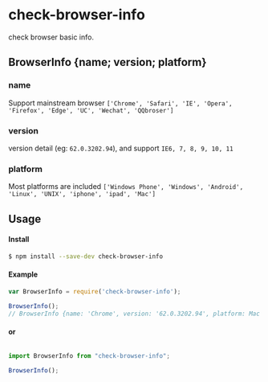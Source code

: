 # check-browser-info
check browser basic info.

## BrowserInfo {name; version; platform}

 ### name

 Support mainstream browser `['Chrome', 'Safari', 'IE', 'Opera', 'Firefox', 'Edge', 'UC', 'Wechat', 'QQbroser']`

 ### version

 version detail (eg: `62.0.3202.94`), and support `IE6, 7, 8, 9, 10, 11`
 
 ### platform

 Most platforms are included `['Windows Phone', 'Windows', 'Android', 'Linux', 'UNIX', 'iphone', 'ipad', 'Mac']`

## Usage

#### Install

```sh
$ npm install --save-dev check-browser-info
```

#### Example

```js
var BrowserInfo = require('check-browser-info');

BrowserInfo(); 
// BrowserInfo {name: 'Chrome', version: '62.0.3202.94', platform: Mac }
```
#### or

```js

import BrowserInfo from "check-browser-info";

BrowserInfo();

```

